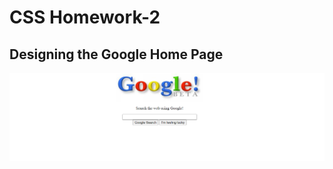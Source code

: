 # CSS Homework-2

## Designing the Google Home Page

  ![googlehomepage](https://github.com/yasin-altunisik/FrontendWebDevelopment/blob/master/cssCases/case2/GOOGLE.png)